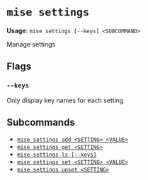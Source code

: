 # `mise settings`

**Usage**: `mise settings [--keys] <SUBCOMMAND>`

Manage settings

## Flags

### `--keys`

Only display key names for each setting

## Subcommands

* [`mise settings add <SETTING> <VALUE>`](/cli/settings/add.md)
* [`mise settings get <SETTING>`](/cli/settings/get.md)
* [`mise settings ls [--keys]`](/cli/settings/ls.md)
* [`mise settings set <SETTING> <VALUE>`](/cli/settings/set.md)
* [`mise settings unset <SETTING>`](/cli/settings/unset.md)

